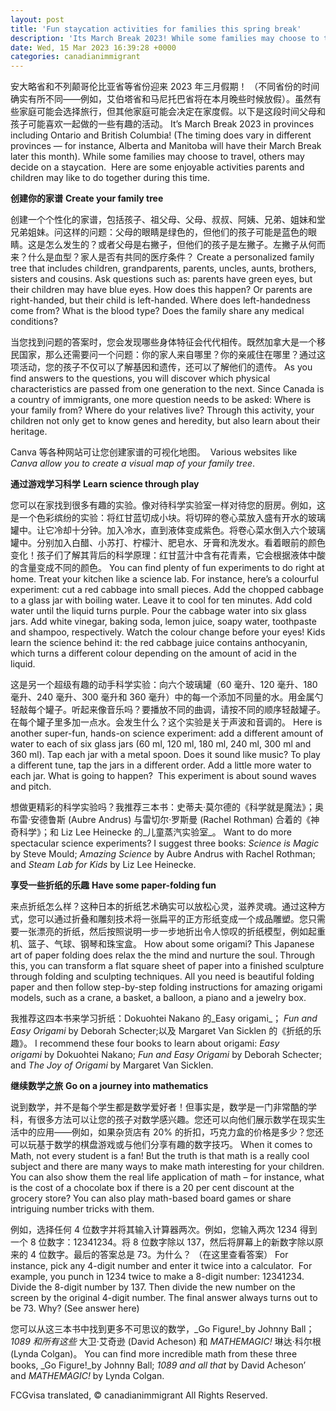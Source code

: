 ```yaml
---
layout: post
title: 'Fun staycation activities for families this spring break'
description: 'Its March Break 2023! While some families may choose to travel, others may decide on a staycation.  Here are some enjoyable activities parents and children may like to do together during this time. '
date: Wed, 15 Mar 2023 16:39:28 +0000
categories: canadianimmigrant
---
```


安大略省和不列颠哥伦比亚省等省份迎来 2023 年三月假期！ （不同省份的时间确实有所不同——例如，艾伯塔省和马尼托巴省将在本月晚些时候放假）。虽然有些家庭可能会选择旅行，但其他家庭可能会决定在家度假。以下是这段时间父母和孩子可能喜欢一起做的一些有趣的活动。	It’s March Break 2023 in provinces including Ontario and British Columbia! (The timing does vary in different provinces — for instance, Alberta and Manitoba will have their March Break later this month). While some families may choose to travel, others may decide on a staycation.  Here are some enjoyable activities parents and children may like to do together during this time. 
	
**创建你的家谱**	**Create your family tree**  
	
创建一个个性化的家谱，包括孩子、祖父母、父母、叔叔、阿姨、兄弟、姐妹和堂兄弟姐妹。问这样的问题：父母的眼睛是绿色的，但他们的孩子可能是蓝色的眼睛。这是怎么发生的？或者父母是右撇子，但他们的孩子是左撇子。左撇子从何而来？什么是血型？家人是否有共同的医疗条件？	Create a personalized family tree that includes children, grandparents, parents, uncles, aunts, brothers, sisters and cousins. Ask questions such as: parents have green eyes, but their children may have blue eyes. How does this happen? Or parents are right-handed, but their child is left-handed. Where does left-handedness come from? What is the blood type? Does the family share any medical conditions?  
	
当您找到问题的答案时，您会发现哪些身体特征会代代相传。既然加拿大是一个移民国家，那么还需要问一个问题：你的家人来自哪里？你的亲戚住在哪里？通过这项活动，您的孩子不仅可以了解基因和遗传，还可以了解他们的遗传。	As you find answers to the questions, you will discover which physical characteristics are passed from one generation to the next. Since Canada is a country of immigrants, one more question needs to be asked: Where is your family from? Where do your relatives live? Through this activity, your children not only get to know genes and heredity, but also learn about their heritage. 
	
Canva 等各种网站可让您创建家谱的可视化地图。	 Various websites like _Canva allow you to create a visual map of your family tree_.  
	
**通过游戏学习科学**	**Learn science through play** 
	
您可以在家找到很多有趣的实验。像对待科学实验室一样对待您的厨房。例如，这是一个色彩缤纷的实验：将红甘蓝切成小块。将切碎的卷心菜放入盛有开水的玻璃罐中。让它冷却十分钟。加入冷水，直到液体变成紫色。将卷心菜水倒入六个玻璃罐中。分别加入白醋、小苏打、柠檬汁、肥皂水、牙膏和洗发水。看着眼前的颜色变化！孩子们了解其背后的科学原理：红甘蓝汁中含有花青素，它会根据液体中酸的含量变成不同的颜色。	You can find plenty of fun experiments to do right at home. Treat your kitchen like a science lab. For instance, here’s a colourful experiment: cut a red cabbage into small pieces. Add the chopped cabbage to a glass jar with boiling water. Leave it to cool for ten minutes. Add cold water until the liquid turns purple. Pour the cabbage water into six glass jars. Add white vinegar, baking soda, lemon juice, soapy water, toothpaste and shampoo, respectively. Watch the colour change before your eyes! Kids learn the science behind it: the red cabbage juice contains anthocyanin, which turns a different colour depending on the amount of acid in the liquid. 
	
这是另一个超级有趣的动手科学实验：向六个玻璃罐（60 毫升、120 毫升、180 毫升、240 毫升、300 毫升和 360 毫升）中的每一个添加不同量的水。用金属勺轻敲每个罐子。听起来像音乐吗？要播放不同的曲调，请按不同的顺序轻敲罐子。在每个罐子里多加一点水。会发生什么？这个实验是关于声波和音调的。	Here is another super-fun, hands-on science experiment: add a different amount of water to each of six glass jars (60 ml, 120 ml, 180 ml, 240 ml, 300 ml and 360 ml). Tap each jar with a metal spoon. Does it sound like music? To play a different tune, tap the jars in a different order. Add a little more water to each jar. What is going to happen?  This experiment is about sound waves and pitch.
	
想做更精彩的科学实验吗？我推荐三本书：史蒂夫·莫尔德的《科学就是魔法》；奥布雷·安德鲁斯 (Aubre Andrus) 与雷切尔·罗斯曼 (Rachel Rothman) 合着的《神奇科学》；和 Liz Lee Heinecke 的_儿童蒸汽实验室_。	Want to do more spectacular science experiments? I suggest three books: _Science is Magic_ by Steve Mould; _Amazing Science_ by Aubre Andrus with Rachel Rothman; and _Steam Lab for Kids_ by Liz Lee Heinecke.
	
**享受一些折纸的乐趣**	**Have some paper-folding fun** 
	
来点折纸怎么样？这种日本的折纸艺术确实可以放松心灵，滋养灵魂。通过这种方式，您可以通过折叠和雕刻技术将一张扁平的正方形纸变成一个成品雕塑。您只需要一张漂亮的折纸，然后按照说明一步一步地折出令人惊叹的折纸模型，例如起重机、篮子、气球、钢琴和珠宝盒。	How about some origami? This Japanese art of paper folding does relax the the mind and nurture the soul. Through this, you can transform a flat square sheet of paper into a finished sculpture through folding and sculpting techniques. All you need is beautiful folding paper and then follow step-by-step folding instructions for amazing origami models, such as a crane, a basket, a balloon, a piano and a jewelry box. 
	
我推荐这四本书来学习折纸：Dokuohtei Nakano 的_Easy origami_； _Fun and Easy Origami_ by Deborah Schecter;以及 Margaret Van Sicklen 的《折纸的乐趣》。	I recommend these four books to learn about origami: _Easy origami_ by Dokuohtei Nakano; _Fun and Easy Origami_ by Deborah Schecter; and _The Joy of Origami_ by Margaret Van Sicklen.
	
**继续数学之旅**	**Go on a journey into mathematics** 
	
说到数学，并不是每个学生都是数学爱好者！但事实是，数学是一门非常酷的学科，有很多方法可以让您的孩子对数学感兴趣。您还可以向他们展示数学在现实生活中的应用——例如，如果杂货店有 20% 的折扣，巧克力盒的价格是多少？您还可以玩基于数学的棋盘游戏或与他们分享有趣的数字技巧。	When it comes to Math, not every student is a fan! But the truth is that math is a really cool subject and there are many ways to make math interesting for your children. You can also show them the real life application of math – for instance, what is the cost of a chocolate box if there is a 20 per cent discount at the grocery store? You can also play math-based board games or share intriguing number tricks with them.
	
例如，选择任何 4 位数字并将其输入计算器两次。例如，您输入两次 1234 得到一个 8 位数字：12341234。将 8 位数字除以 137，然后将屏幕上的新数字除以原来的 4 位数字。最后的答案总是 73。为什么？ （在这里查看答案）	For instance, pick any 4-digit number and enter it twice into a calculator.  For example, you punch in 1234 twice to make a 8-digit number: 12341234. Divide the 8-digit number by 137. Then divide the new number on the screen by the original 4-digit number. The final answer always turns out to be 73. Why? (See answer here)
	
您可以从这三本书中找到更多不可思议的数学，_Go Figure!_by Johnny Ball； _1089 和所有这些_ 大卫·艾奇逊 (David Acheson) 和 _MATHEMAGIC!_ 琳达·科尔根 (Lynda Colgan)。	You can find more incredible math from these three books, _Go Figure!_by Johnny Ball; _1089 and all that_ by David Acheson’ and _MATHEMAGIC!_ by Lynda Colgan.

FCGvisa translated, © canadianimmigrant All Rights Reserved.
